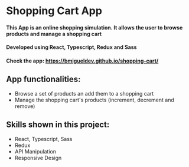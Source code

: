 # Shopping Cart App

#### This App is an online shopping simulation. It allows the user to browse products and manage a shopping cart

#### Developed using React, Typescript, Redux and Sass

#### Check the app: https://bmigueldev.github.io/shopping-cart/

## App functionalities:
- Browse a set of products an add them to a shopping cart
- Manage the shopping cart's products (increment, decrement and remove)

## Skills shown in this project:
- React, Typescript, Sass
- Redux
- API Manipulation
- Responsive Design